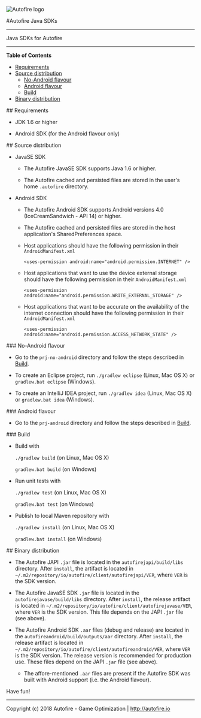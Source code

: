 ![Autofire logo](http://autofire.io/wp-content/themes/autofire/img/logo_ext.png)

#Autofire Java SDKs

---


Java SDKs for Autofire


---

<!-- START TOC -->
**Table of Contents**

- [Requirements](#requirements)
- [Source distribution](#source-distribution)
  - [No-Android flavour](#source-no-android)
  - [Android flavour](#source-android)
  - [Build](#source-build)
- [Binary distribution](#binary-distribution)

<!-- END TOC -->

<a name="requirements">
## Requirements
</a>

- JDK 1.6 or higher

- Android SDK (for the Android flavour only)

<a name="source-distribution">
## Source distribution
</a>

- JavaSE SDK

  * The Autofire JavaSE SDK supports Java 1.6 or higher.

  * The Autofire cached and persisted files are stored in the user's home `.autofire` directory.

- Android SDK

  * The Autofire Android SDK supports Android versions 4.0 (IceCreamSandwich - API 14) or higher.

  * The Autofire cached and persisted files are stored in the host application's SharedPreferences space.

  * Host applications should have the following permission in their `AndroidManifest.xml`

      `<uses-permission android:name="android.permission.INTERNET" />`

  - Host applications that want to use the device external storage should have the following permission in their `AndroidManifest.xml`

      `<uses-permission android:name="android.permission.WRITE_EXTERNAL_STORAGE" />`

  - Host applications that want to be accurate on the availability of the internet connection should have the following permission in their `AndroidManifest.xml`

      `<uses-permission android:name="android.permission.ACCESS_NETWORK_STATE" />`

<a name="source-no-android">
### No-Android flavour
</a>

- Go to the `prj-no-android` directory and follow the steps described in [Build](#source-build).

- To create an Eclipse project, run `./gradlew eclipse` (Linux, Mac OS X) or `gradlew.bat eclipse` (Windows).

- To create an IntelliJ IDEA project, run `./gradlew idea` (Linux, Mac OS X) or `gradlew.bat idea` (Windows).

<a name="source-android">
### Android flavour
</a>

- Go to the `prj-android` directory and follow the steps described in [Build](#source-build).

<a name="source-build">
### Build
</a>

- Build with

  `./gradlew build` (on Linux, Mac OS X)

  `gradlew.bat build` (on Windows)

- Run unit tests with

  `./gradlew test` (on Linux, Mac OS X)

  `gradlew.bat test` (on Windows)

- Publish to local Maven repository with

  `./gradlew install` (on Linux, Mac OS X)

  `gradlew.bat install` (on Windows)

<a name="binary-distribution">
## Binary distribution
</a>

- The Autofire JAPI `.jar` file is located in the `autofirejapi/build/libs` directory. After `install`, the artifact is located in `~/.m2/repository/io/autofire/client/autofirejapi/VER`, where `VER` is the SDK version.

- The Autofire JavaSE SDK `.jar` file is located in the `autofirejavase/build/libs` directory. After `install`, the release artifact is located in `~/.m2/repository/io/autofire/client/autofirejavase/VER`, where `VER` is the SDK version. This file depends on the JAPI `.jar` file (see above).

- The Autofire Android SDK `.aar` files (debug and release) are located in the `autofireandroid/build/outputs/aar` directory. After `install`, the release artifact is located in `~/.m2/repository/io/autofire/client/autofireandroid/VER`, where `VER` is the SDK version. The release version is recommended for production use. These files depend on the JAPI `.jar` file (see above).

  * The affore-mentioned `.aar` files are present if the Autofire SDK was built with Android support (i.e. the Android flavour).

Have fun!

---

Copyright (c) 2018 Autofire - Game Optimization | <http://autofire.io>
